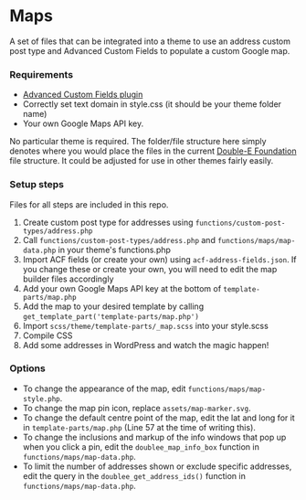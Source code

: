 # Maps
A set of files that can be integrated into a theme to use an address custom post type and Advanced Custom Fields to populate a custom Google map.

### Requirements
* [Advanced Custom Fields plugin](https://www.advancedcustomfields.com)
* Correctly set text domain in style.css (it should be your theme folder name)
* Your own Google Maps API key.

No particular theme is required. The folder/file structure here simply denotes where you would place the files in the current [Double-E Foundation](https://github.com/doubleedesign/Double-E-Foundation) file structure. It could be adjusted for use in other themes fairly easily.

### Setup steps
Files for all steps are included in this repo.
1. Create custom post type for addresses using `functions/custom-post-types/address.php`
2. Call `functions/custom-post-types/address.php` and `functions/maps/map-data.php` in your theme's functions.php
3. Import ACF fields (or create your own) using `acf-address-fields.json`. If you change these or create your own, you will need to edit the map builder files accordingly
4. Add your own Google Maps API key at the bottom of `template-parts/map.php`
5. Add the map to your desired template by calling `get_template_part('template-parts/map.php')`
6. Import `scss/theme/template-parts/_map.scss` into your style.scss
7. Compile CSS
8. Add some addresses in WordPress and watch the magic happen!

### Options
* To change the appearance of the map, edit `functions/maps/map-style.php`.
* To change the map pin icon, replace `assets/map-marker.svg`.
* To change the default centre point of the map, edit the lat and long for it in `template-parts/map.php` (Line 57 at the time of writing this).
* To change the inclusions and markup of the info windows that pop up when you click a pin, edit the `doublee_map_info_box` function in `functions/maps/map-data.php`.
* To limit the number of addresses shown or exclude specific addresses, edit the query in the `doublee_get_address_ids()` function in `functions/maps/map-data.php`.
